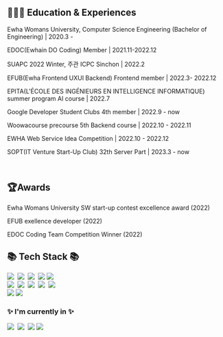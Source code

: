 
## 👩🏻‍🏫 Education &amp; Experiences
<p>Ewha Womans University, Computer Science Engineering (Bachelor of Engineering) | 2020.3 -</p>
<p>EDOC(Ewhain DO Coding) Member | 2021.11-2022.12</p>
<p>SUAPC 2022 Winter, 주관 ICPC Sinchon | 2022.2</p>
<p>EFUB(Ewha Frontend UXUI Backend) Frontend member | 2022.3- 2022.12</p>
<p>EPITA(L'ÉCOLE DES INGÉNIEURS EN INTELLIGENCE INFORMATIQUE) summer program AI course | 2022.7</p>
<p>Google Developer Student Clubs 4th member | 2022.9 - now</p>
<p>Woowacourse precourse 5th Backend course | 2022.10 - 2022.11</p>
<p>EWHA Web Service Idea Competition | 2022.10 - 2022.12</p>
<p>SOPT(IT Venture Start-Up Club) 32th Server Part | 2023.3 - now</p>
<br/>

## 🏆Awards
<p>Ewha Womans University SW start-up contest excellence award (2022)</p>
<p>EFUB exellence developer (2022)</p>
<p>EDOC Coding Team Competition Winner (2022)</p>


 
## 📚 Tech Stack 📚
<p>
 <img src="https://img.shields.io/badge/Java-007396?style=flat-square&logo=Java&logoColor=white"/></a>&nbsp <img src="https://img.shields.io/badge/Python-3766AB?style=flat-square&logo=Python&logoColor=white"/></a>&nbsp <img src="https://img.shields.io/badge/C++-00599C?style=flat-square&logo=C%2B%2B&logoColor=white"/></a>&nbsp <img src="https://img.shields.io/badge/JavaScript-F7DF1E?style=flat-square&logo=JavaScript&logoColor=white"/></a>&nbsp<img src="https://img.shields.io/badge/C-A8B9CC?style=flat-square&logo=C&logoColor=white"/></a>    <br>
  <img src="https://img.shields.io/badge/Spring-6DB33F?style=flat-square&logo=Spring&logoColor=white"/></a>&nbsp
  <img src="https://img.shields.io/badge/SpringBoot-6DB33F?style=flat-square&logo=SpringBoot&logoColor=white"/></a>&nbsp
  <img src="https://img.shields.io/badge/React-61DAFB?style=flat-square&logo=React&logoColor=white"/></a>&nbsp
  <img src="https://img.shields.io/badge/PHP-777BB4?style=flat-square&logo=PHP&logoColor=white"/></a>&nbsp
  <img src="https://img.shields.io/badge/Kotlin-7F52FF?style=flat-square&logo=Kotlin&logoColor=white"/></a> <br>
  <img src="https://img.shields.io/badge/HTML5-E34F26?style=flat-square&logo=HTML5&logoColor=white"/></a> <img src="https://img.shields.io/badge/CSS3-1572B6?style=flat-square&logo=CSS3&logoColor=white"/></a> 

</p>

<h3>✨ I'm currently in ✨</h3>
<p>
  <img src="https://img.shields.io/badge/Spring-6DB33F?style=flat-square&logo=Spring&logoColor=white"/></a>&nbsp
  <img src="https://img.shields.io/badge/SpringBoot-6DB33F?style=flat-square&logo=SpringBoot&logoColor=white"/></a>&nbsp
  <img src="https://img.shields.io/badge/Kotlin-7F52FF?style=flat-square&logo=Kotlin&logoColor=white"/></a> 
  <img src="https://img.shields.io/badge/Java-007396?style=flat-square&logo=Java&logoColor=white"/>
  <br>
</p>



